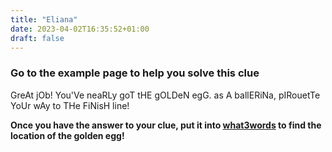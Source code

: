 ```yaml
---
title: "Eliana"
date: 2023-04-02T16:35:52+01:00
draft: false
---
```


### Go to the example page to help you solve this clue

GreAt jOb! You'Ve neaRLy goT tHE gOLDeN egG. as A ballERiNa, pIRouetTe YoUr wAy to THe FiNisH line!

__Once you have the answer to your clue, put it into [what3words](https://what3words.com/pretty.needed.chill) to find the location of the golden egg!__